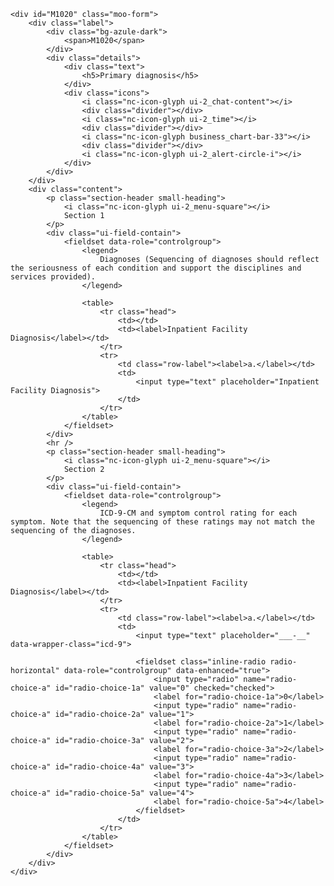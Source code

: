 	<div id="M1020" class="moo-form">
		<div class="label">
			<div class="bg-azule-dark">
				<span>M1020</span>
			</div>
			<div class="details">
				<div class="text">
					<h5>Primary diagnosis</h5>
				</div>
				<div class="icons">
					<i class="nc-icon-glyph ui-2_chat-content"></i>
					<div class="divider"></div>
					<i class="nc-icon-glyph ui-2_time"></i>
					<div class="divider"></div>
					<i class="nc-icon-glyph business_chart-bar-33"></i>
					<div class="divider"></div>
					<i class="nc-icon-glyph ui-2_alert-circle-i"></i>
				</div>
			</div>
		</div>
		<div class="content">
			<p class="section-header small-heading">
				<i class="nc-icon-glyph ui-2_menu-square"></i>
				Section 1
			</p>
			<div class="ui-field-contain">
				<fieldset data-role="controlgroup">
					<legend>
						Diagnoses (Sequencing of diagnoses should reflect the seriousness of each condition and support the disciplines and services provided).
					</legend>

					<table>
						<tr class="head">
							<td></td>
							<td><label>Inpatient Facility Diagnosis</label></td>
						</tr>
						<tr>
							<td class="row-label"><label>a.</label></td>
							<td>
								<input type="text" placeholder="Inpatient Facility Diagnosis">
							</td>
						</tr>
					</table>
				</fieldset>
			</div>
			<hr />
			<p class="section-header small-heading">
				<i class="nc-icon-glyph ui-2_menu-square"></i>
				Section 2
			</p>
			<div class="ui-field-contain">
				<fieldset data-role="controlgroup">
					<legend>
						ICD-9-CM and symptom control rating for each symptom. Note that the sequencing of these ratings may not match the sequencing of the diagnoses.
					</legend>

					<table>
						<tr class="head">
							<td></td>
							<td><label>Inpatient Facility Diagnosis</label></td>
						</tr>
						<tr>
							<td class="row-label"><label>a.</label></td>
							<td>
								<input type="text" placeholder="___-__" data-wrapper-class="icd-9">

								<fieldset class="inline-radio radio-horizontal" data-role="controlgroup" data-enhanced="true">
									<input type="radio" name="radio-choice-a" id="radio-choice-1a" value="0" checked="checked">
									<label for="radio-choice-1a">0</label>
									<input type="radio" name="radio-choice-a" id="radio-choice-2a" value="1">
									<label for="radio-choice-2a">1</label>
									<input type="radio" name="radio-choice-a" id="radio-choice-3a" value="2">
									<label for="radio-choice-3a">2</label>
									<input type="radio" name="radio-choice-a" id="radio-choice-4a" value="3">
									<label for="radio-choice-4a">3</label>
									<input type="radio" name="radio-choice-a" id="radio-choice-5a" value="4">
									<label for="radio-choice-5a">4</label>
								</fieldset>
							</td>
						</tr>
					</table>
				</fieldset>
			</div>
		</div>
	</div>
